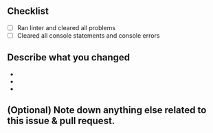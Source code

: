 ## Checklist
- [ ] Ran linter and cleared all problems
- [ ] Cleared all console statements and console errors

## Describe what you changed
- 
- 
- 

## (Optional) Note down anything else related to this issue & pull request. 

